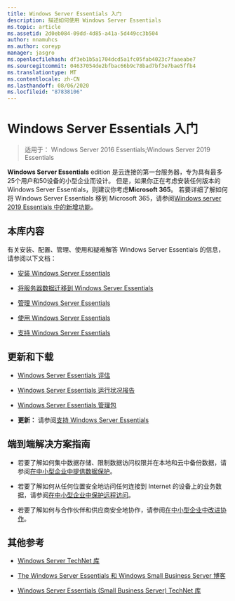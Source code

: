 ```yaml
---
title: Windows Server Essentials 入门
description: 描述如何使用 Windows Server Essentials
ms.topic: article
ms.assetid: 2d0eb084-09dd-4d85-a41a-5d449cc3b504
author: nnamuhcs
ms.author: coreyp
manager: jasgro
ms.openlocfilehash: df3eb1b5a1704dcd5a1fc05fab4023c7faaeabe7
ms.sourcegitcommit: 04637054de2bfbac66b9c78bad7bf3e7bae5ffb4
ms.translationtype: MT
ms.contentlocale: zh-CN
ms.lasthandoff: 08/06/2020
ms.locfileid: "87838106"
---
```

# <a name="get-started-with-windows-server-essentials"></a>Windows Server Essentials 入门

>适用于： Windows Server 2016 Essentials;Windows Server 2019 Essentials

**Windows Server Essentials** edition 是云连接的第一台服务器，专为具有最多25个用户和50设备的小型企业而设计。 但是，如果你正在考虑安装任何版本的 Windows Server Essentials，则建议你考虑**Microsoft 365**。 若要详细了解如何将 Windows Server Essentials 移到 Microsoft 365，请参阅[Windows server 2019 Essentials 中的新增功能](what-s-new-19.md)。

## <a name="in-this-library"></a>本库内容
 有关安装、配置、管理、使用和疑难解答 Windows Server Essentials 的信息，请参阅以下文档：


-   [安装 Windows Server Essentials](../install/Install-Windows-Server-Essentials.md)

-   [将服务器数据迁移到 Windows Server Essentials](../migrate/Migrate-Server-Data-to-Windows-Server-Essentials.md)

-   [管理 Windows Server Essentials](../manage/Manage-Windows-Server-Essentials.md)

-   [使用 Windows Server Essentials](../use/Use-Windows-Server-Essentials.md)

-   [支持 Windows Server Essentials](../support/Support-Windows-Server-Essentials.md)

## <a name="updates-and-downloads"></a>更新和下载

-   [Windows Server Essentials 评估](https://technet.microsoft.com/evalcenter/dn205288.aspx?wt.mc_id=TEC_144_1_7)

-   [Windows Server Essentials 运行状况报告](https://www.microsoft.com/download/details.aspx?id=35565)

-   [Windows Server Essentials 管理包](https://www.microsoft.com/download/details.aspx?id=35560)


-   **更新：** 请参阅[支持 Windows Server Essentials](../support/Support-Windows-Server-Essentials.md)

## <a name="end-to-end-solution-guides"></a>端到端解决方案指南

-    若要了解如何集中数据存储、限制数据访问权限并在本地和云中备份数据，请参阅[在中小型企业中提供数据保护](/previous-versions/orphan-topics/ws.11/dn582043(v=ws.11))。

-    若要了解如何从任何位置安全地访问任何连接到 Internet 的设备上的业务数据，请参阅[在中小型企业中保护远程访问](/previous-versions/windows/it-pro/solutions-guidance/dn629457(v=ws.11))。

-    若要了解如何与合作伙伴和供应商安全地协作，请参阅[在中小型企业中改进协作](/previous-versions/windows/it-pro/solutions-guidance/dn747893(v=ws.11))。

## <a name="additional-references"></a>其他参考

-   [Windows Server TechNet 库](/windows-server/windows-server-versions)

-   [The Windows Server Essentials 和 Windows Small Business Server 博客](/archive/blogs/sbs/)

-   [Windows Server Essentials (Small Business Server) TechNet 库](/previous-versions/windows/it-pro/windows-server-essentials-sbs/cc514417(v=msdn.10))